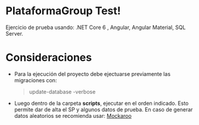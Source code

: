 # PlataformaGroup Test!

Ejercicio de prueba usando: .NET Core 6 , Angular, Angular Material, SQL Server.

# Consideraciones

- Para la ejecución del proyecto debe ejectuarse previamente las migraciones con: 

	> update-database -verbose

- Luego dentro de la carpeta  **scripts**, ejecutar en el orden indicado. Esto permite dar de alta el SP y algunos datos de prueba. En caso de generar datos aleatorios se recomienda usar: [Mockaroo](https://www.mockaroo.com/)